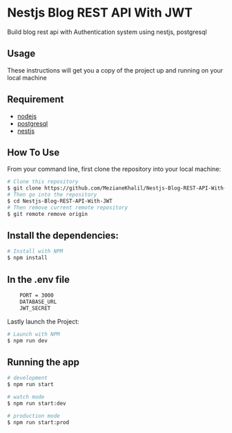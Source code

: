 # Nestjs Blog REST API With JWT
Build blog rest api with Authentication system using nestjs, postgresql

## Usage 
These instructions will get you a copy of the project up and running on your local machine

## Requirement 
- [nodejs](https://nodejs.org/en/)
- [postgresql](https://www.postgresql.org/)
- [nestjs](https://nestjs.com/)


## How To Use
From your command line, first clone the repository into your local machine:

```bash
# Clone this repository
$ git clone https://github.com/MezianeKhalil/Nestjs-Blog-REST-API-With-JWT.git
# Then go into the repository
$ cd Nestjs-Blog-REST-API-With-JWT
# Then remove current remote repository
$ git remote remove origin
```
## Install the dependencies:
```bash
# Install with NPM
$ npm install
```
##  In the .env file
```bash
    PORT = 3000
    DATABASE_URL
    JWT_SECRET
```
Lastly launch the Project:
```bash
# Launch with NPM
$ npm run dev
```

## Running the app

```bash
# development
$ npm run start

# watch mode
$ npm run start:dev

# production mode
$ npm run start:prod
```